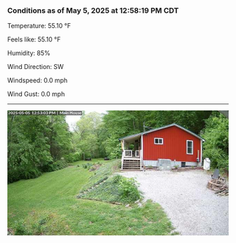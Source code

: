 ### Conditions as of May 5, 2025 at 12:58:19 PM CDT 

Temperature: 55.10 &deg;F

Feels like: 55.10 &deg;F

Humidity: 85%

Wind Direction: SW

Windspeed: 0.0 mph

Wind Gust: 0.0 mph

---

<img src="./images/latest.jpeg"/>

